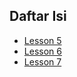 Daftar Isi
----------

- [Lesson 5](/laporan-final/uji-coba-mutillidae/lesson-5.md)
- [Lesson 6](/laporan-final/uji-coba-mutillidae/lesson-6.md)
- [Lesson 7](/laporan-final/uji-coba-mutillidae/lesson-7.md)